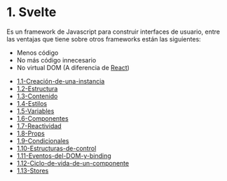 # 1. Svelte

Es un framework de Javascript para construir interfaces de usuario,
entre las ventajas que tiene sobre otros frameworks están las
siguientes:

-   Menos código
-   No más código innecesario
-   No virtual DOM (A diferencia de [React](../React/1.-React.md))


[comment]:STARTING_GENERATED_TOC

* [1.1-Creación-de-una-instancia](<./content/1.1-Creación-de-una-instancia.md>)
* [1.2-Estructura](<./content/1.2-Estructura.md>)
* [1.3-Contenido](<./content/1.3-Contenido.md>)
* [1.4-Estilos](<./content/1.4-Estilos.md>)
* [1.5-Variables](<./content/1.5-Variables.md>)
* [1.6-Componentes](<./content/1.6-Componentes.md>)
* [1.7-Reactividad](<./content/1.7-Reactividad.md>)
* [1.8-Props](<./content/1.8-Props.md>)
* [1.9-Condicionales](<./content/1.9-Condicionales.md>)
* [1.10-Estructuras-de-control](<./content/1.10-Estructuras-de-control.md>)
* [1.11-Eventos-del-DOM-y-binding](<./content/1.11-Eventos-del-DOM-y-binding.md>)
* [1.12-Ciclo-de-vida-de-un-componente](<./content/1.12-Ciclo-de-vida-de-un-componente.md>)
* [1.13-Stores](<./content/1.13-Stores.md>)

[comment]:ENDING_GENERATED_TOC
